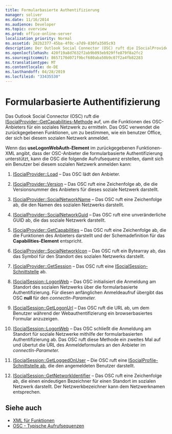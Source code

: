 ```yaml
---
title: Formularbasierte Authentifizierung
manager: soliver
ms.date: 11/16/2014
ms.audience: Developer
ms.topic: overview
ms.prod: office-online-server
localization_priority: Normal
ms.assetid: 282b2377-45ba-4f0c-a7d9-830fa3505c93
description: Der Outlook Social Connector (OSC) ruft die ISocialProvider::GetCapabilities-Methode auf, um die Funktionen des OSC-Anbieters für ein soziales Netzwerk zu ermitteln.
ms.openlocfilehash: 420f19a8d7632f2ab9b093eb929ffe879f8a2fc2
ms.sourcegitcommit: 8657170d071f9bcf680aba50b9c07f2a4fb82283
ms.translationtype: MT
ms.contentlocale: de-DE
ms.lasthandoff: 04/28/2019
ms.locfileid: "33435530"
---
```

# <a name="forms-based-authentication"></a>Formularbasierte Authentifizierung

Das Outlook Social Connector (OSC) ruft die [ISocialProvider::GetCapabilities-Methode](isocialprovider-getcapabilities.md) auf, um die Funktionen des OSC-Anbieters für ein soziales Netzwerk zu ermitteln. Das OSC verwendet die zurückgegebenen Funktionen, um zu bestimmen, wie ein benutzer Office, der sich bei diesem sozialen Netzwerk anmeldet. 

Wenn das **useLogonWebAuth-Element**  im zurückgegebenen Funktionen-XML angibt, dass der OSC-Anbieter die formularbasierte Authentifizierung unterstützt, kann die OSC die folgende Aufrufsequenz erstellen, damit sich ein Benutzer bei diesem sozialen Netzwerk anmelden kann: 
  
1. [ISocialProvider::Load](isocialprovider-load.md) &ndash; Das OSC lädt den Anbieter. 
    
2. [ISocialProvider::Version](isocialprovider-version.md) &ndash; Das OSC ruft eine Zeichenfolge ab, die die Versionsnummer des Anbieters für dieses soziale Netzwerk darstellt. 
    
3. [ISocialProvider::SocialNetworkName](isocialprovider-socialnetworkname.md) &ndash; Das OSC ruft eine Zeichenfolge ab, die den Namen des sozialen Netzwerks darstellt. 
    
4. [ISocialProvider::SocialNetworkGuid](isocialprovider-socialnetworkguid.md) &ndash; Das OSC ruft eine unveränderliche GUID ab, die das soziale Netzwerk darstellt. 
    
5. [ISocialProvider::GetCapabilities](isocialprovider-getcapabilities.md) &ndash; Das OSC ruft eine Zeichenfolge ab, die die Funktionen des Anbieters darstellt und der Schemadefinition für das **Capabilities-Element** entspricht. 
    
6. [ISocialProvider::SocialNetworkIcon](isocialprovider-socialnetworkicon.md) &ndash; Das OSC ruft ein Bytearray ab, das das Symbol für den Standort des sozialen Netzwerks darstellt. 
    
7. [ISocialProvider::GetSession](isocialprovider-getsession.md) &ndash; Das OSC ruft eine [ISocialSession-Schnittstelle](isocialsessioniunknown.md) ab. 
    
8. [ISocialSession::LogonWeb](isocialsession-logonweb.md) &ndash; Das OSC initialisiert die Anmeldung am Standort des sozialen Netzwerks über die formularbasierte Authentifizierung. Für diesen anfänglichen Anmeldeaufruf übergibt das OSC **null** für den _connectIn-Parameter._ 
    
9. [ISocialSession::GetLogonUrl](isocialsession-getlogonurl.md) &ndash; Das OSC ruft die URL ab, um dem Benutzer während der Webauthentifizierung ein browserbasiertes Formular anzuzeigen. 
    
10. [ISocialSession::LogonWeb](isocialsession-logonweb.md) &ndash; Das OSC schließt die Anmeldung am Standort für soziale Netzwerke mithilfe der formularbasierten Authentifizierung ab. Das OSC ruft diese Methode ein zweites Mal auf und übertut die URL des Anmeldeformulars an den Anbieter im _connectIn-Parameter._ 
    
11. [ISocialSession::GetLoggedOnUser](isocialsession-getloggedonuser.md) &ndash; Die OSC ruft eine [ISocialProfile-Schnittstelle ab,](isocialprovideriunknown.md) die den angemeldeten Benutzer darstellt. 
    
12. [ISocialSession::GetNetworkIdentifier](isocialsession-getnetworkidentifier.md) &ndash; Das OSC ruft eine Zeichenfolge ab, die einen eindeutigen Bezeichner für einen Standort im sozialen Netzwerk darstellt. Der Netzwerkbezeichner kann dem Netzwerknamen entsprechen. 
    
## <a name="see-also"></a>Siehe auch

- [XML für Funktionen](xml-for-capabilities.md)
- [OSC - Typische Aufrufsequenzen](osc-typical-calling-sequences.md)

